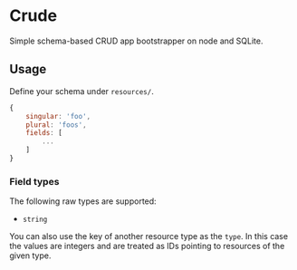# Crude

Simple schema-based CRUD app bootstrapper on node and SQLite.

## Usage

Define your schema under `resources/`.

```js
{
	singular: 'foo',
	plural: 'foos',
	fields: [
		...
	]
}
```

### Field types

The following raw types are supported:

- `string`

You can also use the key of another resource type as the `type`. In this case the values are integers and are treated as IDs pointing to resources of the given type.
